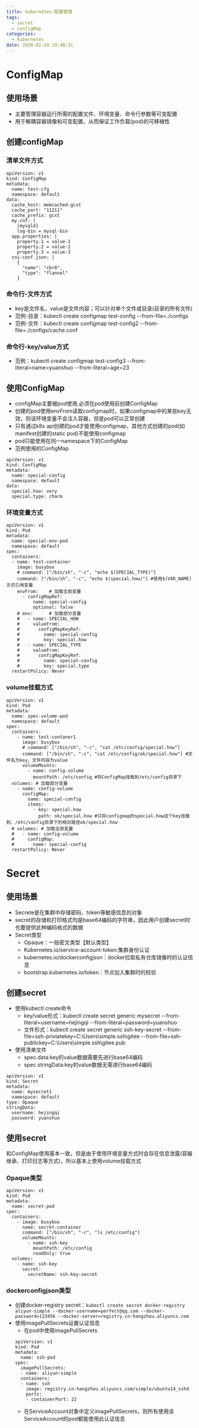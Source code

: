```yaml
---
title: kubernetes-配置管理
tags:
  - secret
  - configMap
categories:
  - kubernetes
date: 2020-02-24 19:40:31
---
```


# ConfigMap
## 使用场景
* 主要管理容器运行所需的配置文件、环境变量、命令行参数等可变配置
* 用于解耦容器镜像和可变配置，从而保证工作负载(pod)的可移植性

## 创建configMap
### 清单文件方式
```
apiVersion: v1
kind: ConfigMap
metadata:
  name: test-cfg
  namespace: default
data:
  cache_host: memcached-gcxt
  cache_port: "11211"
  cache_prefix: gcxt
  my.cnf: |
    [mysqld]
    log-bin = mysql-bin
  app.properties: |
    property.1 = value-1
    property.2 = value-2
    property.3 = value-3
  cni-conf.json: |
    {
      "name": "cbr0",
      "type": "flannel"
    }
```
### 命令行-文件方式
- key是文件名，value是文件内容；可以针对单个文件或目录(目录的所有文件)
- 范例-目录：kubectl create configmap test-config --from-file=./configs
- 范例-文件：kubectl create configmap test-config2 --from-file=./configs/cache.conf
### 命令行-key/value方式
- 范例：kubectl create configmap test-config3 --from-literal=name=yuanshuo --from-literal=age=23

## 使用ConfigMap
* configMap主要被pod使用,必须在pod使用前创建ConfigMap
* 创建的pod使用envFrom读取configmap时，如果configmap中的某些key无效，则该环境变量不会注入容器，但是pod可以正常创建
* 只有通过k8s api创建的pod才能使用configmap，其他方式创建的pod(如manifest创建的static pod)不能使用configmap
* pod只能使用在同一namespace下的ConfigMap
* 范例使用的ConfigMap
```
apiVersion: v1
kind: ConfigMap
metadata:
  name: special-config
  namespace: default
data:
  special.how: very
  special.type: charm
```

### 环境变量方式
```
apiVersion: v1
kind: Pod
metadata:
  name: special-env-pod
  namespace: default
spec:
  containers:
  - name: test-container  
    image: busybox
    # command: ["/bin/sh", "-c", "echo $(SPECIAL_TYPE)"]
    command: ["/bin/sh", "-c", "echo $(special.how)"] #使用$(VAR_NAME)方式引用变量
    envFrom:    # 加载全部变量
      - configMapRef:
          name: special-config
          optional: false
    # env:      # 加载部分变量
    #   - name: SPECIAL_HOW
    #     valueFrom:
    #       configMapKeyRef:
    #         name: special-config
    #         key: special.how
    #   - name: SPECIAL_TYPE
    #     valueFrom:
    #       configMapKeyRef:
    #         name: special-config
    #         key: special.type
  restartPolicy: Never
```
### volume挂载方式
```
apiVersion: v1
kind: Pod
metadata:
  name: spec-volume-pod
  namespace: default
spec:
  containers:
    - name: test-contaner1
      image: busybox
      # command: ["/bin/sh", "-c", "cat /etc/config/special.how"] 
      command: ["/bin/sh", "-c", "cat /etc/config/ok/special.how"] #文件名为key，文件内容为value
      volumeMounts:
        - name: config-volume
          mountPath: /etc/config #将ConfigMap挂载到/etc/config目录下
  volumes: # 加载部分变量
    - name: config-volume
      configMap:
        name: special-config
        items:
          - key: special.how
            path: ok/special.how #只将configmap的special.how这个key挂载到、/etc/config目录下的相对路径ok/special.how
  # volumes: # 加载全部变量
  #   - name: config-volume
  #     configMap:
  #       name: special-config
  restartPolicy: Never
```
# Secret
## 使用场景
* Secrete是在集群中存储密码、token等敏感信息的对象
* secret的存储和打印格式均是base64编码的字符串，因此用户创建secret时也要提供此种编码格式的数据
* Secret类型
    - Opaque：一般密文类型【默认类型】
    - Kubernetes.io/service-account-token:集群身份认证
    - kubernetes.io/dockerconfigjson：docker拉取私有仓库镜像时的认证信息
    - bootstrap.kubernetes.io/token：节点加入集群时的校验

## 创建secret
* 使用kubectl create命令
    - key/value形式：kubectl create secret generic mysecret --from-literal=username=hejingqi --from-literal=password=yuanshuo
    - 文件形式：kubectl create secret generic ssh-key-secret --from-file=ssh-priviatekey=C:\Users\simple\.ssh\gitee --from-file=ssh-publickey=C:\Users\simple\.ssh\gitee.pub
* 使用清单文件
    - spec.data:key的value数据需要先进行base64编码
    - spec.stringData:key的value数据无需进行base64编码
```
apiVersion: v1
kind: Secret
metadata:
  name: mysecret1
  namespace: default
type: Opaque
stringData:
  username: hejingqi
  password: yuanshuo
```

## 使用secret
和ConfigMap使用基本一致，但是由于使用环境变量方式时会存在信息泄露(容器继承、打印日志等方式)，所以基本上使用volume挂载方式
### Opaque类型
```
apiVersion: v1
kind: Pod
metadata:
  name: secret-pod
spec:
  containers:
    - image: busybox
      name: secret-container
      command: ["/bin/sh", "-c", "ls /etc/config"]
      volumeMounts:
        - name: ssh-key
          mountPath: /etc/config
          readOnly: true
  volumes:
    - name: ssh-key
      secret:
        secretName: ssh-key-secret
```
### dockerconfigjson类型
* 创建docker-registry secret：`kubectl create secret docker-registry aliyun-simple --docker-username=perfect@qq.com --docker-password=123456 --docker-server=registry.cn-hangzhou.aliyuncs.com`
* 使用imagePullSecrets设置认证信息
    - 在pod中使用imagePullSecrets
    ```
    apiVersion: v1 
    kind: Pod
    metadata:       
      name: ssh-pod
    spec:
      imagePullSecrets:
      - name: aliyun-simple
      containers:
      - name: ssh
        image: registry.cn-hangzhou.aliyuncs.com/simple/ubuntu14_sshd
        ports:
        - containerPort: 22
    ```
    - 在ServiceAccount对象中定义imagePullSecrets，则所有使用该ServiceAccount的pod都能使用此认证信息
